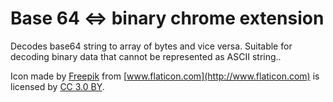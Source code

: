 # Base 64 <=> binary chrome extension

Decodes base64 string to array of bytes and vice versa. 
Suitable for decoding binary data that cannot be represented as ASCII string..

Icon made by [Freepik](http://www.freepik.com) from [www.flaticon.com](http://www.flaticon.com) is licensed by [CC 3.0 BY](http://creativecommons.org/licenses/by/3.0/).